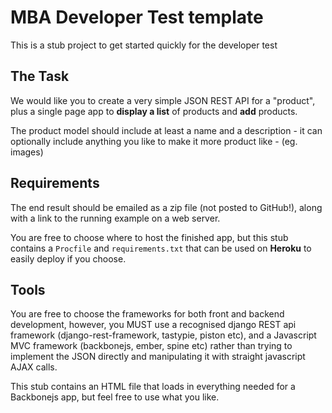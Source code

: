 # MBA Developer Test template

This is a stub project to get started quickly for the developer test

## The Task

We would like you to create a very simple JSON REST API for a "product", plus a single page app to **display a list** of products and **add** products.

The product model should include at least a name and a description - it can optionally include anything you like to make it more product like - (eg. images)

## Requirements

The end result should be emailed as a zip file (not posted to GitHub!), along with a link to the running example on a web server.

You are free to choose where to host the finished app, but this stub contains a `Procfile` and `requirements.txt` that can be used on **Heroku** to easily deploy if you choose.

## Tools

You are free to choose the frameworks for both front and backend development, however, you MUST use a recognised django REST api framework (django-rest-framework, tastypie, piston etc), and a Javascript MVC framework (backbonejs, ember, spine etc) rather than trying to implement the JSON directly and manipulating it with straight javascript AJAX calls.

This stub contains an HTML file that loads in everything needed for a Backbonejs app, but feel free to use what you like.
